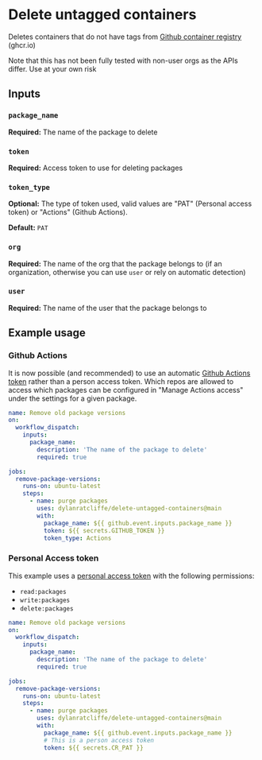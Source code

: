 # Delete untagged containers

Deletes containers that do not have tags from [Github container registry](https://docs.github.com/en/packages/guides/about-github-container-registry) (ghcr.io)

Note that this has not been fully tested with non-user orgs as the APIs differ. Use at your own risk

## Inputs

### `package_name`

**Required:** The name of the package to delete

### `token`

**Required:** Access token to use for deleting packages

### `token_type`

**Optional:** The type of token used, valid values are "PAT" (Personal access token) or "Actions" (Github Actions).

**Default:** `PAT`

### `org`

**Required:** The name of the org that the package belongs to (if an organization, otherwise you can use `user` or rely on automatic detection)

### `user`

**Required:** The name of the user that the package belongs to

## Example usage

### Github Actions

It is now possible (and recommended) to use an automatic [Github Actions token](https://docs.github.com/en/actions/security-guides/automatic-token-authentication) rather than a person access token. Which repos are allowed to access which packages can be configured in "Manage Actions access" under the settings for a given package.

```yaml
name: Remove old package versions
on:
  workflow_dispatch:
    inputs:
      package_name:
        description: 'The name of the package to delete'     
        required: true

jobs:
  remove-package-versions:
    runs-on: ubuntu-latest
    steps:
      - name: purge packages
        uses: dylanratcliffe/delete-untagged-containers@main
        with:
          package_name: ${{ github.event.inputs.package_name }}
          token: ${{ secrets.GITHUB_TOKEN }}
          token_type: Actions
```

### Personal Access token

This example uses a [personal access token](https://docs.github.com/en/enterprise-server@3.3/authentication/keeping-your-account-and-data-secure/creating-a-personal-access-token) with the following permissions:

* `read:packages`
* `write:packages`
* `delete:packages`

```yaml
name: Remove old package versions
on:
  workflow_dispatch:
    inputs:
      package_name:
        description: 'The name of the package to delete'     
        required: true

jobs:
  remove-package-versions:
    runs-on: ubuntu-latest
    steps:
      - name: purge packages
        uses: dylanratcliffe/delete-untagged-containers@main
        with:
          package_name: ${{ github.event.inputs.package_name }}
          # This is a person access token
          token: ${{ secrets.CR_PAT }}
```
